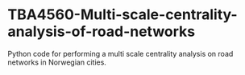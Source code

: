 # TBA4560-Multi-scale-centrality-analysis-of-road-networks
Python code for performing a multi scale centrality analysis on road networks in Norwegian cities.
